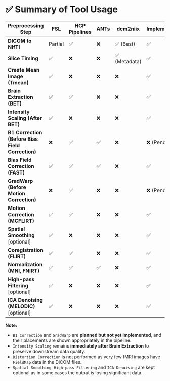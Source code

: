 # ✅ Summary of Tool Usage

| Preprocessing Step                               | FSL       | HCP Pipelines | ANTs     | dcm2niix | Implemented | Tool Used                |
|--------------------------------------------------|-----------|--------------|----------|----------|-------------|--------------------------|
| **DICOM to NIfTI**                               | Partial   | ✅           | ❌       | ✅ (Best) | ✅         | `dcm2niix`             |
| **Slice Timing**                                 | ✅        | ❌           | ❌       | ✅ (Metadata) | ✅         | `slicetimer`            |
| **Create Mean Image (Tmean)**                    | ✅    | ❌           | ❌       | ❌        | ✅         | `fslmaths -Tmean`       |
| **Brain Extraction (BET)**                       | ✅        | ✅           | ❌       | ❌        | ✅         | `bet`                   |
| **Intensity Scaling (After BET)**                | ✅  | ❌           | ❌       | ❌        | ✅         | `fslmaths -ing`         |
| **B1 Correction (Before Bias Field Correction)** | ❌ | ✅           | ✅       | ❌        | ❌ (Pending) | `HCP Pipelines`         |
| **Bias Field Correction (FAST)**                 | ✅   | ✅           | ✅       | ❌        | ✅         | `fast`                  |
| **GradWarp (Before Motion Correction)**          | ❌ | ✅           | ❌       | ❌        | ❌ (Pending) | `HCP Pipelines`         |
| **Motion Correction (MCFLIRT)**                  | ✅   | ✅           | ❌       | ❌        | ✅         | `mcflirt`               |
| **Spatial Smoothing** [optional]                 | ✅        | ❌           | ❌       | ❌        | ✅         | `fslmaths -s`           |
| **Coregistration (FLIRT)**                       | ✅       | ✅           | ❌       | ❌        | ✅         | `flirt`                 |
| **Normalization (MNI, FNIRT)**                   | ✅    | ✅           | ✅       | ❌        | ✅         | `fnirt`                 |
| **High-pass Filtering** [optional]               | ✅        | ❌           | ❌       | ❌        | ✅         | `fslmaths -bptf`        |
| **ICA Denoising (MELODIC)** [optional]           | ✅     | ❌           | ❌       | ❌        | ✅         | `melodic`               |

**Note:**
- `B1 Correction` and `GradWarp` are **planned but not yet implemented**, and their placements are shown appropriately in the pipeline.
- `Intensity Scaling` remains **immediately after Brain Extraction** to preserve downstream data quality.
- `Distortion Correction` is not performed as very few fMRI images have `FieldMap` data in the DICOM files.
- `Spatial Smoothing`, `High-pass Filtering` and `ICA Denoising` are kept optional as in some cases the output is losing significant data.